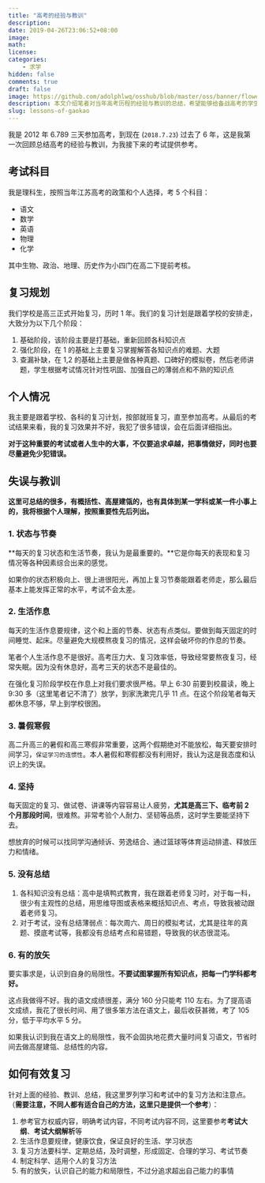 ```yaml
---
title: "高考的经验与教训"
description:
date: 2019-04-26T23:06:52+08:00
image:
math:
license:
categories:
    - 求学
hidden: false
comments: true
draft: false
image: https://github.com/adolphlwq/osshub/blob/master/oss/banner/flower_00.jpg?raw=true
description: 本文介绍笔者对当年高考历程的经验与教训的总结，希望能够给备战高考的学生们一些参考和帮助
slug: lessons-of-gaokao
---
```


我是 2012 年 6.789 三天参加高考，到现在 (`2018.7.23`) 过去了 6 年，这是我第一次回顾总结高考的经验与教训，为我接下来的考试提供参考。

## 考试科目
我是理科生，按照当年江苏高考的政策和个人选择，考 5 个科目：
- 语文
- 数学
- 英语
- 物理
- 化学

其中生物、政治、地理、历史作为小四门在高二下提前考核。

## 复习规划
我们学校是高三正式开始复习，历时 1 年。我们的复习计划是跟着学校的安排走，大致分为以下几个阶段：
1. 基础阶段，该阶段主要是打基础，重新回顾各科知识点
2. 强化阶段，在 1 的基础上主要复习掌握解答各知识点的难题、大题
3. 查漏补缺，在 1,2 的基础上主要是做各种真题、口碑好的模拟卷，然后老师讲题，学生根据考试情况针对性巩固、加强自己的薄弱点和不熟的知识点

## 个人情况
我主要是跟着学校、各科的复习计划，按部就班复习，直至参加高考。从最后的考试结果来看，我的复习效果并不好，我犯了很多错误，会在后面详细指出。

**对于这种重要的考试或者人生中的大事，不仅要追求卓越，把事情做好，同时也要尽量避免少犯错误。**

## 失误与教训
**这里可总结的很多，有概括性、高屋建瓴的，也有具体到某一学科或某一件小事上的，我将根据个人理解，按照重要性先后列出。**

### 1. 状态与节奏
**每天的复习状态和生活节奏，我认为是最重要的。**它是你每天的表现和复习情况等各种因素综合出来的感觉。

如果你的状态积极向上、很上进很阳光，再加上复习节奏能跟着老师走，那么最后基本上能发挥正常的水平，考试不会太差。

### 2. 生活作息
每天的生活作息要规律，这个和上面的节奏、状态有点类似。要做到每天固定的时间睡觉、起床。尽量避免大规模熬夜复习的情况，这样会破坏你的作息的节奏。

笔者个人生活作息不是很好。高考压力大、复习效率低，导致经常要熬夜复习，经常失眠。因为没有休息好，高考三天的状态不是最佳的。

在强化复习阶段学校在作息上对我们要求很严格。早上 6:30 前要到校晨读，晚上 9:30 多（这里笔者记不清了）放学，到家洗漱完几乎 11 点。在这个阶段笔者每天都休息不够，早上到学校很困。

### 3. 暑假寒假
高二升高三的暑假和高三寒假非常重要，这两个假期绝对不能放松，每天要安排时间学习，`保证学习的连惯性`。本人暑假和寒假都没有利用好，我认为这是我态度和认识上的失误。

### 4. 坚持
每天固定的复习、做试卷、讲课等内容容易让人疲劳，**尤其是高三下、临考前 2 个月那段时间**，很难熬。非常考验个人耐力、坚韧等品质，这时学生要能坚持下去。

想放弃的时候可以找同学沟通倾诉、劳逸结合、通过篮球等体育运动排遣、释放压力和情绪。

### 5. 没有总结
1. 各科知识没有总结：高中是填鸭式教育，我在跟着老师复习时，对于每一科，很少有主观性的总结，用思维导图或表格来概括知识点、考点，导致我被动跟着老师复习。
2. 对于考试，没有总结薄弱点：每次周六、周日的模拟考试，尤其是往年的真题、摸底考试等，我都没有总结考点和易错题，导致我的状态很混沌。

### 6. 有的放矢
要实事求是，认识到自身的局限性。**不要试图掌握所有知识点，把每一门学科都考好。**

这点我做得不好。我的语文成绩很差，满分 160 分只能考 110 左右。为了提高语文成绩，我花了很长时间、用了很多笨方法在语文上，最后收获甚微，考了 105 分，低于平均水平 5 分。

如果我认识到我在语文上的局限性，我不会固执地花费大量时间复习语文，节省时间去做高屋建瓴、总结性的内容。

## 如何有效复习
针对上面的经验、教训、总结，我这里罗列学习和考试中的复习方法和注意点。（**需要注意，不同人都有适合自己的方法，这里只是提供一个参考**）：
1. 参考官方权威内容，明确考试内容，不同考试内容不同，这里要参考**考试大纲**、**考试大纲解析**等
2. 生活作息要规律，健康饮食，保证良好的生活、学习状态
3. 复习方法要科学、定期总结，及时调整，形成固定、合理的学习、考试节奏
4. 制定科学、适用个人的复习方法
5. 有的放矢，认识自己的能力和局限性，不过分追求超出自己能力的事情